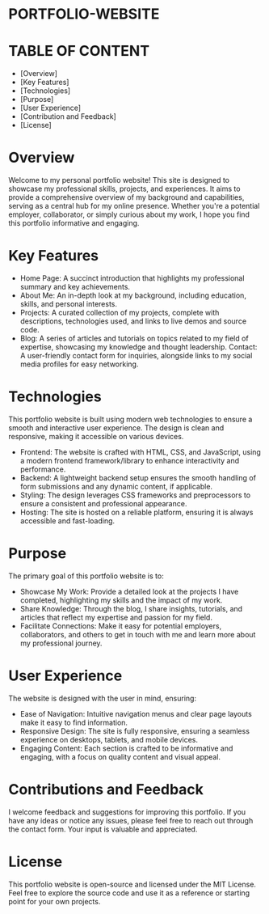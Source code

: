 # PORTFOLIO-WEBSITE
# TABLE OF CONTENT
  + [Overview]
  + [Key Features]
  + [Technologies]
  + [Purpose]
  + [User Experience]
  + [Contribution and Feedback]
  + [License]

# Overview

Welcome to my personal portfolio website! This site is designed to showcase my professional skills, projects, and experiences. It aims to provide a comprehensive overview of my background and capabilities, serving as a central hub for my online presence. Whether you're a potential employer, collaborator, or simply curious about my work, I hope you find this portfolio informative and engaging.

# Key Features

+ Home Page: A succinct introduction that highlights my professional summary and key achievements.
+ About Me: An in-depth look at my background, including education, skills, and personal interests.
+ Projects: A curated collection of my projects, complete with descriptions, technologies used, and links to live demos and source code.
+ Blog: A series of articles and tutorials on topics related to my field of expertise, showcasing my knowledge and thought leadership.
Contact: A user-friendly contact form for inquiries, alongside links to my social media profiles for easy networking.
# Technologies
This portfolio website is built using modern web technologies to ensure a smooth and interactive user experience. The design is clean and responsive, making it accessible on various devices.

+ Frontend: The website is crafted with HTML, CSS, and JavaScript, using a modern frontend framework/library to enhance interactivity and performance.
+ Backend: A lightweight backend setup ensures the smooth handling of form submissions and any dynamic content, if applicable.
+ Styling: The design leverages CSS frameworks and preprocessors to ensure a consistent and professional appearance.
+ Hosting: The site is hosted on a reliable platform, ensuring it is always accessible and fast-loading.
  
# Purpose
The primary goal of this portfolio website is to:
+ Showcase My Work: Provide a detailed look at the projects I have completed, highlighting my skills and the impact of my work.
+ Share Knowledge: Through the blog, I share insights, tutorials, and articles that reflect my expertise and passion for my field.
+ Facilitate Connections: Make it easy for potential employers, collaborators, and others to get in touch with me and learn more about my professional journey.
# User Experience

The website is designed with the user in mind, ensuring:

+ Ease of Navigation: Intuitive navigation menus and clear page layouts make it easy to find information.
+ Responsive Design: The site is fully responsive, ensuring a seamless experience on desktops, tablets, and mobile devices.
+ Engaging Content: Each section is crafted to be informative and engaging, with a focus on quality content and visual appeal.

# Contributions and Feedback
I welcome feedback and suggestions for improving this portfolio. If you have any ideas or notice any issues, please feel free to reach out through the contact form. Your input is valuable and appreciated.

# License
This portfolio website is open-source and licensed under the MIT License. Feel free to explore the source code and use it as a reference or starting point for your own projects.
